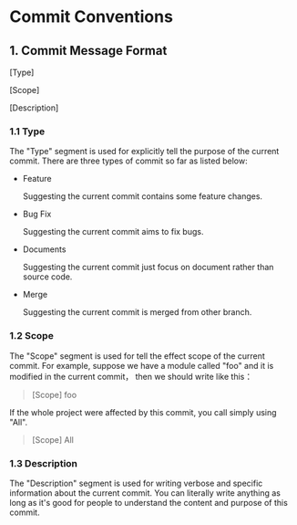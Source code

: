 # Commit Conventions

## 1. Commit Message Format

[Type]

[Scope] 

[Description] 

### 1.1 Type

 The "Type" segment is used for explicitly tell the purpose of the current commit. There are three types of commit so
far as listed below:

- Feature

  Suggesting the current commit contains some feature changes.

- Bug Fix

  Suggesting the current commit aims to fix bugs.

- Documents

  Suggesting the current commit just focus on document rather than source code.

- Merge

  Suggesting the current commit is merged from other branch.

### 1.2 Scope

 The "Scope" segment is used for tell the effect scope of the current commit. For example, suppose we have a module
called "foo" and it is modified in the current commit， then we should write like this：

> [Scope] foo

If the whole project were affected by this commit, you call simply using "All".

> [Scope] All

### 1.3 Description

 The "Description" segment is used for writing verbose and specific information about the current commit. You can
literally write anything as long as it's good for people to understand the content and purpose of this commit.